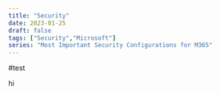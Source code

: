 ```yaml
---
title: "Security"
date: 2023-01-25
draft: false
tags: ["Security","Microsoft"]
series: "Most Important Security Configurations for M365"
---
```


#test

hi